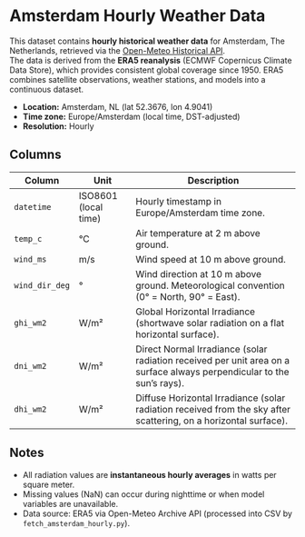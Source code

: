# Amsterdam Hourly Weather Data

This dataset contains **hourly historical weather data** for Amsterdam, The Netherlands, retrieved via the [Open-Meteo Historical API](https://open-meteo.com/).  
The data is derived from the **ERA5 reanalysis** (ECMWF Copernicus Climate Data Store), which provides consistent global coverage since 1950. ERA5 combines satellite observations, weather stations, and models into a continuous dataset.

- **Location:** Amsterdam, NL (lat 52.3676, lon 4.9041)  
- **Time zone:** Europe/Amsterdam (local time, DST-adjusted)  
- **Resolution:** Hourly  

## Columns

| Column         | Unit   | Description |
|----------------|--------|-------------|
| `datetime`     | ISO8601 (local time) | Hourly timestamp in Europe/Amsterdam time zone. |
| `temp_c`       | °C     | Air temperature at 2 m above ground. |
| `wind_ms`      | m/s    | Wind speed at 10 m above ground. |
| `wind_dir_deg` | °      | Wind direction at 10 m above ground. Meteorological convention (0° = North, 90° = East). |
| `ghi_wm2`      | W/m²   | Global Horizontal Irradiance (shortwave solar radiation on a flat horizontal surface). |
| `dni_wm2`      | W/m²   | Direct Normal Irradiance (solar radiation received per unit area on a surface always perpendicular to the sun’s rays). |
| `dhi_wm2`      | W/m²   | Diffuse Horizontal Irradiance (solar radiation received from the sky after scattering, on a horizontal surface). |

## Notes

- All radiation values are **instantaneous hourly averages** in watts per square meter.  
- Missing values (NaN) can occur during nighttime or when model variables are unavailable.  
- Data source: ERA5 via Open-Meteo Archive API (processed into CSV by `fetch_amsterdam_hourly.py`).  

